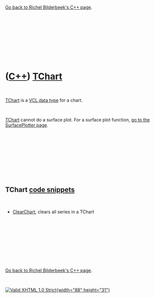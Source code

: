 

[Go back to Richel Bilderbeek's C++ page](Cpp.htm).

 

 

 

 

 

([C++](Cpp.htm)) [TChart](CppTChart.htm)
========================================

 

[TChart](CppTChart.htm) is a [VCL data type](CppVclDataType.htm) for a
chart.

 

[TChart](CppTChart.htm) cannot do a surface plot. For a surface plot
function, [go to the SurfacePlotter page](CppSurfacePlotterTImage.htm).

 

 

 

 

 

TChart [code snippets](CppCodeSnippets.htm)
-------------------------------------------

 

-   [ClearChart](CppClearChart.htm), clears all series in a TChart

 

 

 

 

 

[Go back to Richel Bilderbeek's C++ page](Cpp.htm).



 

[![Valid XHTML 1.0 Strict](valid-xhtml10.png){width="88"
height="31"}](http://validator.w3.org/check?uri=referer)
